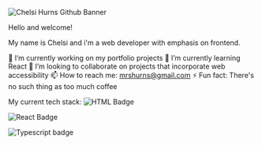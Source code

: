 ![Chelsi Hurns Github Banner](img/github-ReadMe-gitprobanner.png) 

 Hello and welcome! 

 My name is Chelsi and i'm a web developer with emphasis on frontend. 

 🔭 I’m currently working on my portfolio projects
 🌱 I’m currently learning React
 👯 I’m looking to collaborate on projects that incorporate web accessibility 
   📫 How to reach me: mrshurns@gmail.com
  ⚡ Fun fact: There's no such thing as too much coffee

My current tech stack:
![HTML Badge](https://www.google.com/imgres?imgurl=https%3A%2F%2Fuser-images.githubusercontent.com%2F30186107%2F29488525-f55a69d0-84da-11e7-8a39-5476f663b5eb.png&imgrefurl=https%3A%2F%2Fgithub.com%2FFortAwesome%2FFont-Awesome%2Fissues%2F11419&tbnid=q66qWQ152kzXwM&vet=12ahUKEwj6luqHurL4AhVwkWoFHYx6BOIQMygCegUIARDhAQ..i&docid=jaDDTn_YOVMJZM&w=1024&h=600&q=html%20icon&ved=2ahUKEwj6luqHurL4AhVwkWoFHYx6BOIQMygCegUIARDhAQ) 

![React Badge](https://www.google.com/imgres?imgurl=https%3A%2F%2Ficon-library.com%2Fimages%2Freact-icon%2Freact-icon-29.jpg&imgrefurl=https%3A%2F%2Ficon-library.com%2Ficon%2Freact-icon-29.html&tbnid=xuWwA1EW_0fZtM&vet=12ahUKEwi_luSxurL4AhXnCJ0JHc3wCrMQMygFegUIARDRAQ..i&docid=2xcJ-Cb_U0qmWM&w=863&h=1000&q=react%20icon&ved=2ahUKEwi_luSxurL4AhXnCJ0JHc3wCrMQMygFegUIARDRAQ)

![Typescript badge](https://miro.medium.com/max/1004/1*ZfCTE6kZArxc0Nr_MybXPQ.png)
